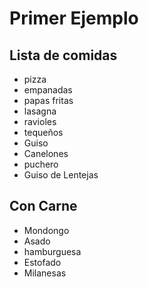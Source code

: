 # Primer Ejemplo
## Lista de comidas

* pizza
* empanadas
* papas fritas
* lasagna
* ravioles
* tequeños
* Guiso
* Canelones
* puchero
* Guiso de Lentejas



## Con Carne

* Mondongo
* Asado
* hamburguesa
* Estofado
* Milanesas

